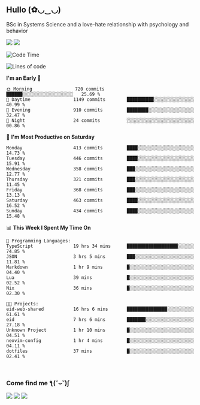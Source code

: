 <h2>Hullo (✿◡‿◡)</h2>

BSc in Systems Science and a love-hate relationship with psychology and behavior

<img src="https://github-readme-activity-graph.vercel.app/graph?username=hedonicadapter&theme=high-contrast"/>
<img src="https://github-readme-stats-git-masterrstaa-rickstaa.vercel.app/api?username=hedonicadapter&theme=highcontrast"/>

<!--START_SECTION:waka-->
![Code Time](http://img.shields.io/badge/Code%20Time-1%2C953%20hrs%2045%20mins-blue)

![Lines of code](https://img.shields.io/badge/From%20Hello%20World%20I%27ve%20Written-6.5%20million%20lines%20of%20code-blue)

**I'm an Early 🐤** 

```text
🌞 Morning                720 commits         ██████░░░░░░░░░░░░░░░░░░░   25.69 % 
🌆 Daytime                1149 commits        ██████████░░░░░░░░░░░░░░░   40.99 % 
🌃 Evening                910 commits         ████████░░░░░░░░░░░░░░░░░   32.47 % 
🌙 Night                  24 commits          ░░░░░░░░░░░░░░░░░░░░░░░░░   00.86 % 
```
📅 **I'm Most Productive on Saturday** 

```text
Monday                   413 commits         ████░░░░░░░░░░░░░░░░░░░░░   14.73 % 
Tuesday                  446 commits         ████░░░░░░░░░░░░░░░░░░░░░   15.91 % 
Wednesday                358 commits         ███░░░░░░░░░░░░░░░░░░░░░░   12.77 % 
Thursday                 321 commits         ███░░░░░░░░░░░░░░░░░░░░░░   11.45 % 
Friday                   368 commits         ███░░░░░░░░░░░░░░░░░░░░░░   13.13 % 
Saturday                 463 commits         ████░░░░░░░░░░░░░░░░░░░░░   16.52 % 
Sunday                   434 commits         ████░░░░░░░░░░░░░░░░░░░░░   15.48 % 
```


📊 **This Week I Spent My Time On** 

```text
💬 Programming Languages: 
TypeScript               19 hrs 34 mins      ███████████████████░░░░░░   74.85 % 
JSON                     3 hrs 5 mins        ███░░░░░░░░░░░░░░░░░░░░░░   11.81 % 
Markdown                 1 hr 9 mins         █░░░░░░░░░░░░░░░░░░░░░░░░   04.40 % 
Lua                      39 mins             █░░░░░░░░░░░░░░░░░░░░░░░░   02.52 % 
Nix                      36 mins             █░░░░░░░░░░░░░░░░░░░░░░░░   02.30 % 

🐱‍💻 Projects: 
eid-web-shared           16 hrs 6 mins       ███████████████░░░░░░░░░░   61.61 % 
eid                      7 hrs 6 mins        ███████░░░░░░░░░░░░░░░░░░   27.18 % 
Unknown Project          1 hr 10 mins        █░░░░░░░░░░░░░░░░░░░░░░░░   04.51 % 
neovim-config            1 hr 4 mins         █░░░░░░░░░░░░░░░░░░░░░░░░   04.11 % 
dotfiles                 37 mins             █░░░░░░░░░░░░░░░░░░░░░░░░   02.41 % 
```


<!--END_SECTION:waka-->

<br/>
<h3>Come find me ƪ(˘⌣˘)ʃ </h3>

<a href="https://hedonicadapter.com/"><img src="https://img.shields.io/badge/-Portfolio-3423A6?style=flat-square&logo=Google-Chrome&logoColor=white"/></a>
<a href="www.linkedin.com/in/sam-herman"><img src="https://img.shields.io/badge/-Sam%20Herman-0077B5?style=flat-square&logo=Linkedin&logoColor=white"/></a>
<a href="mailto:mailservice.samherman@gmail.com"><img src="https://img.shields.io/badge/-mailservice.samherman@gmail.com-D14836?style=flat-square&logo=Gmail&logoColor=white"/></a>

<!--
**cdthomp1/cdthomp1** is a ✨ _special_ ✨ repository because its `README.md` (this file) appears on your GitHub profile.


----
Credit: [cdthomp1](https://github.com/cdthomp1)

Last Edited on: 19/11/2020

